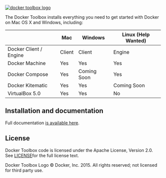 [![docker toolbox logo](https://cloud.githubusercontent.com/assets/3325447/8861224/f7414946-313d-11e5-9e5b-01403d010869.png)](https://www.docker.com/toolbox)

The Docker Toolbox installs everything you need to get started with
Docker on Mac OS X and Windows, including:

|                        | Mac    | Windows     | Linux (Help Wanted) |
|------------------------|--------|-------------|---------------------|
| Docker Client / Engine | Client | Client      | Engine              |
| Docker Machine         | Yes    | Yes         | Yes                 |
| Docker Compose         | Yes    | Coming Soon | Yes                 |
| Docker Kitematic       | Yes    | Yes         | Coming Soon         |
| VirtualBox 5.0         | Yes    | Yes         | No                  |



## Installation and documentation

Full documentation [is available
here](https://docs.docker.com/installation/mac/).

## License 

Docker Toolbox code is licensed under the Apache License, Version 2.0. See [LICENSE](https://github.com/docker/toolbox/blob/master/LICENSE)for the full license text. 

Docker Toolbox Logo © Docker, Inc. 2015.  All rights reserved; not licensed for third party use.
